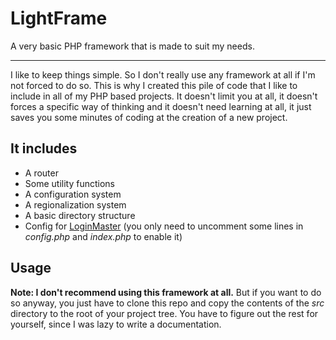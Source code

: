 # LightFrame
A very basic PHP framework that is made to suit my needs.

---

I like to keep things simple. So I don't really use any framework at all if I'm not forced to do so. This is why I created this pile of code that I like to include in all of my PHP based projects.
It doesn't limit you at all, it doesn't forces a specific way of thinking and it doesn't need learning at all, it just saves you some minutes of coding at the creation of a new project.

## It includes
- A router
- Some utility functions
- A configuration system
- A regionalization system
- A basic directory structure
- Config for [LoginMaster](https://github.com/gergof/LoginMaster) (you only need to uncomment some lines in _config.php_ and _index.php_ to enable it)

## Usage
__Note: I don't recommend using this framework at all.__
But if you want to do so anyway, you just have to clone this repo and copy the contents of the _src_ directory to the root of your project tree. You have to figure out the rest for yourself, since I was lazy to write a documentation.